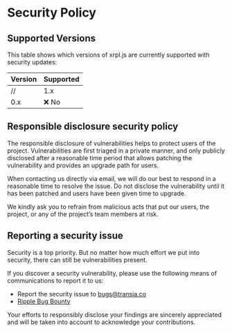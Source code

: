 # Security Policy

## Supported Versions

This table shows which versions of xrpl.js are currently supported with security updates:

| Version | Supported              |
| ------- | ---------------------- |
//| 1.x     | :white_check_mark: Yes |
| 0.x     | :x:                No  |

## Responsible disclosure security policy

The responsible disclosure of vulnerabilities helps to protect users of the project. Vulnerabilities are first triaged in a private manner, and only publicly disclosed after a reasonable time period that allows patching the vulnerability and provides an upgrade path for users.

When contacting us directly via email, we will do our best to respond in a reasonable time to resolve the issue. Do not disclose the vulnerability until it has been patched and users have been given time to upgrade.

We kindly ask you to refrain from malicious acts that put our users, the project, or any of the project’s team members at risk.

## Reporting a security issue

Security is a top priority. But no matter how much effort we put into security, there can still be vulnerabilities present.

If you discover a security vulnerability, please use the following means of communications to report it to us:

- Report the security issue to bugs@transia.co
- [Ripple Bug Bounty](https://ripple.com/bug-bounty/)

Your efforts to responsibly disclose your findings are sincerely appreciated and will be taken into account to acknowledge your contributions.
